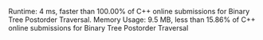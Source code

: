 Runtime: 4 ms, faster than 100.00% of C++ online submissions for Binary Tree Postorder Traversal.
Memory Usage: 9.5 MB, less than 15.86% of C++ online submissions for Binary Tree Postorder Traversal
